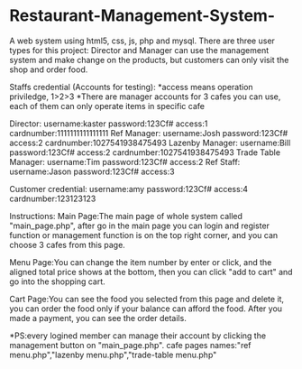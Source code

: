 # Restaurant-Management-System-
A web system using html5, css, js, php and mysql.
There are three user types for this project: Director and Manager can use the management system and make change on the products,
but customers can only visit the shop and order food.


Staffs credential (Accounts for testing):
*access means operation priviledge, 1>2>3
*There are manager accounts for 3 cafes you can use, each of them can only operate items in specific cafe

Director: username:kaster password:123Cf# access:1 cardnumber:1111111111111111
Ref Manager: username:Josh password:123Cf# access:2 cardnumber:1027541938475493
Lazenby Manager: username:Bill password:123Cf# access:2 cardnumber:1027541938475493
Trade Table Manager: username:Tim password:123Cf# access:2 
Ref Staff: username:Jason password:123Cf# access:3 

Customer credential:
username:amy password:123Cf# access:4 cardnumber:123123123

Instructions:
Main Page:The main page of whole system called "main_page.php", after go in the main page
you can login and register function or management function is on the top right corner, and you
can choose 3 cafes from this page.

Menu Page:You can change the item number by enter or click, and the aligned total price shows at the bottom, then
you can click "add to cart" and go into the shopping cart.

Cart Page:You can see the food you selected from this page and delete it, you can order the food only if your balance
can afford the food. After you made a payment, you can see the order details.

*PS:every logined member can manage their account by clicking the management button on "main_page.php".
cafe pages names:"ref menu.php","lazenby menu.php","trade-table menu.php"
